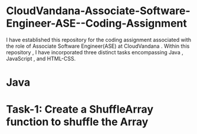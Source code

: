 # CloudVandana-Associate-Software-Engineer-ASE--Coding-Assignment
I have established this repository for the coding assignment associated with the role of Associate Software Engineer(ASE) at CloudVandana . Within this repository , I have incorporated three distinct tasks encompassing Java , JavaScript , and HTML-CSS.

# Java

# Task-1: Create a ShuffleArray function to shuffle the Array
